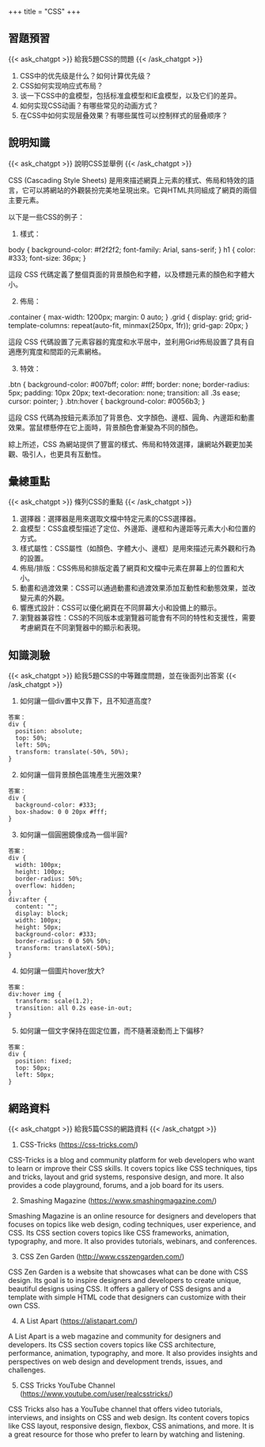 +++
title = "CSS"
+++
## 習題預習
{{< ask_chatgpt >}}
給我5題CSS的問題
{{< /ask_chatgpt >}}



1. CSS中的优先级是什么？如何计算优先级？
2. CSS如何实现响应式布局？
3. 谈一下CSS中的盒模型，包括标准盒模型和IE盒模型，以及它们的差异。
4. 如何实现CSS动画？有哪些常见的动画方式？
5. 在CSS中如何实现层叠效果？有哪些属性可以控制样式的层叠顺序？   

## 說明知識
{{< ask_chatgpt >}}
說明CSS並舉例
{{< /ask_chatgpt >}}



CSS (Cascading Style Sheets) 是用來描述網頁上元素的樣式、佈局和特效的語言，它可以將網站的外觀裝扮完美地呈現出來。它與HTML共同組成了網頁的兩個主要元素。

以下是一些CSS的例子：

1. 樣式：

body {
  background-color: #f2f2f2;
  font-family: Arial, sans-serif;
}
h1 {
  color: #333;
  font-size: 36px;
}

這段 CSS 代碼定義了整個頁面的背景顏色和字體，以及標題元素的顏色和字體大小。

2. 佈局：

.container {
  max-width: 1200px;
  margin: 0 auto;
}
.grid {
  display: grid;
  grid-template-columns: repeat(auto-fit, minmax(250px, 1fr));
  grid-gap: 20px;
}

這段 CSS 代碼設置了元素容器的寬度和水平居中，並利用Grid佈局設置了具有自適應列寬度和間距的元素網格。

3. 特效：

.btn {
  background-color: #007bff;
  color: #fff;
  border: none;
  border-radius: 5px;
  padding: 10px 20px;
  text-decoration: none;
  transition: all .3s ease;
  cursor: pointer;
}
.btn:hover {
  background-color: #0056b3;
}

這段 CSS 代碼為按鈕元素添加了背景色、文字顏色、邊框、圓角、內邊距和動畫效果。當鼠標懸停在它上面時，背景顏色會漸變為不同的顏色。

綜上所述，CSS 為網站提供了豐富的樣式、佈局和特效選擇，讓網站外觀更加美觀、吸引人，也更具有互動性。   

## 彙總重點
{{< ask_chatgpt >}}
條列CSS的重點
{{< /ask_chatgpt >}}



1. 選擇器：選擇器是用來選取文檔中特定元素的CSS選擇器。
2. 盒模型：CSS盒模型描述了定位、外邊距、邊框和內邊距等元素大小和位置的方式。
3. 樣式屬性：CSS屬性（如顏色、字體大小、邊框）是用來描述元素外觀和行為的設置。
4. 佈局/排版：CSS佈局和排版定義了網頁和文檔中元素在屏幕上的位置和大小。
5. 動畫和過渡效果：CSS可以通過動畫和過渡效果添加互動性和動態效果，並改變元素的外觀。
6. 響應式設計：CSS可以優化網頁在不同屏幕大小和設備上的顯示。
7. 瀏覽器兼容性：CSS的不同版本或瀏覽器可能會有不同的特性和支援性，需要考慮網頁在不同瀏覽器中的顯示和表現。   

## 知識測驗
{{< ask_chatgpt >}}
給我5題CSS的中等難度問題，並在後面列出答案
{{< /ask_chatgpt >}}



1. 如何讓一個div置中又靠下，且不知道高度?

```
答案： 
div {
  position: absolute;
  top: 50%;
  left: 50%;
  transform: translate(-50%, 50%);
}
```

2. 如何讓一個背景顏色區塊產生光圈效果?

```
答案：
div {
  background-color: #333;
  box-shadow: 0 0 20px #fff;
}
```

3. 如何讓一個圓圈鏡像成為一個半圓?

```
答案：
div {
  width: 100px;
  height: 100px;
  border-radius: 50%;
  overflow: hidden;
}
div:after {
  content: "";
  display: block;
  width: 100px;
  height: 50px;
  background-color: #333;
  border-radius: 0 0 50% 50%;
  transform: translateX(-50%);
}
```

4. 如何讓一個圖片hover放大?

```
答案：
div:hover img {
  transform: scale(1.2);
  transition: all 0.2s ease-in-out;
}
```

5. 如何讓一個文字保持在固定位置，而不隨著滾動而上下偏移?

```
答案：
div {
  position: fixed;
  top: 50px;
  left: 50px;
}
```   

## 網路資料
{{< ask_chatgpt >}}
給我5篇CSS的網路資料
{{< /ask_chatgpt >}}



1. CSS-Tricks (https://css-tricks.com/)

CSS-Tricks is a blog and community platform for web developers who want to learn or improve their CSS skills. It covers topics like CSS techniques, tips and tricks, layout and grid systems, responsive design, and more. It also provides a code playground, forums, and a job board for its users.

2. Smashing Magazine (https://www.smashingmagazine.com/)

Smashing Magazine is an online resource for designers and developers that focuses on topics like web design, coding techniques, user experience, and CSS. Its CSS section covers topics like CSS frameworks, animation, typography, and more. It also provides tutorials, webinars, and conferences.

3. CSS Zen Garden (http://www.csszengarden.com/)

CSS Zen Garden is a website that showcases what can be done with CSS design. Its goal is to inspire designers and developers to create unique, beautiful designs using CSS. It offers a gallery of CSS designs and a template with simple HTML code that designers can customize with their own CSS.

4. A List Apart (https://alistapart.com/)

A List Apart is a web magazine and community for designers and developers. Its CSS section covers topics like CSS architecture, performance, animation, typography, and more. It also provides insights and perspectives on web design and development trends, issues, and challenges.

5. CSS Tricks YouTube Channel (https://www.youtube.com/user/realcsstricks/)

CSS Tricks also has a YouTube channel that offers video tutorials, interviews, and insights on CSS and web design. Its content covers topics like CSS layout, responsive design, flexbox, CSS animations, and more. It is a great resource for those who prefer to learn by watching and listening.   


